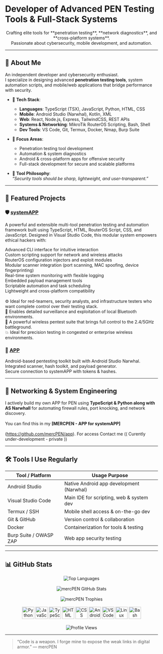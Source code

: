 # Developer of Advanced PEN Testing Tools & Full-Stack Systems

<p align="center">Crafting elite tools for **penetration testing**, **network diagnostics**, and **cross-platform systems**.<br>
Passionate about cybersecurity, mobile development, and automation.</p>

---
## 🧠 About Me

An independent developer and cybersecurity enthusiast.<br>
I specialize in designing advanced **penetration testing tools**, system automation scripts, and mobile/web applications that bridge performance with security.</p>

- 🧰 **Tech Stack**:
  - **Languages**: TypeScript (TSX), JavaScript, Python, HTML, CSS
  - **Mobile**: Android Studio (Narwhal), Kotlin, XML
  - **Web**: React, Node.js, Express, TailwindCSS, REST APIs
  - **Systems & Networking**: MikroTik RouterOS Scripting, Bash, Shell
  - **Dev Tools**: VS Code, Git, Termux, Docker, Nmap, Burp Suite

- 🔐 **Focus Areas**:
  - Penetration testing tool development
  - Automation & system diagnostics
  - Android & cross-platform apps for offensive security
  - Full-stack development for secure and scalable platforms

- 🧩 **Tool Philosophy**:  
  _“Security tools should be sharp, lightweight, and user-transparent.”_
  
---

## 🚀 Featured Projects

### 🛡️ [systemAPP](https://github.com/mercPEN/systemAPP)
A powerful and extensible multi-tool penetration testing and automation framework built using TypeScript, HTML, RouterOS Script, CSS, and JavaScript. Designed in Visual Studio Code, this modular system empowers ethical hackers with:

Advanced CLI interface for intuitive interaction<br>
Custom scripting support for network and wireless attacks<br>
RouterOS configuration injectors and exploit modules<br>
Modular scanner integration (port scanning, MAC spoofing, device fingerprinting)<br>
Real-time system monitoring with flexible logging<br>
Embedded payload management tools<br>
Scriptable automation and task scheduling<br>
Lightweight and cross-platform compatibility<br><br>
⚙️ Ideal for red-teamers, security analysts, and infrastructure testers who want complete control over their testing stack.<br>
🔎 Enables detailed surveillance and exploitation of local Bluetooth environments.<br>
📶 A powerful wireless pentest suite that brings full control to the 2.4/5GHz battleground.<br>
💥 Ideal for precision testing in congested or enterprise wireless environments.<br>

### 📱 [APP](https://github.com/mercPEN/APP)
Android-based pentesting toolkit built with Android Studio Narwhal. Integrated scanner, hash toolkit, and payload generator.<br>
Secure connection to systemAPP with tokens & hashes.

---

## 📡 Networking & System Engineering

I actively build my own APP for PEN using **TypeScript & Python along with AS Narwhall** for automating firewall rules, port knocking, and network discovery.<br></br>
You can find this in my **[MERCPEN - APP for systemAPP]**<br></br>
(https://github.com/mercPEN/app). For access Contact me (( Curently under-development - private ))

---

## 🛠 Tools I Use Regularly

| Tool / Platform      | Usage Purpose                             |
|----------------------|-------------------------------------------|
| Android Studio       | Native Android app development (Narwhal) |
| Visual Studio Code   | Main IDE for scripting, web & system dev |
| Termux / SSH         | Mobile shell access & on-the-go dev      |
| Git & GitHub         | Version control & collaboration          |
| Docker               | Containerization for tools & testing     |
| Burp Suite / OWASP ZAP | Web app security testing               |

---

## 📊 GitHub Stats

<p align="center">
  <img src="https://github-readme-stats-mercpen.vercel.app/api/top-langs/?username=mercPEN&layout=compact&theme=tokyonight&count_private=true" alt="Top Languages" />
  <br><br>
  <img src="https://github-readme-stats-mercpen.vercel.app/api?username=mercPEN&show_icons=true&theme=tokyonight&count_private=true" alt="mercPEN GitHub Stats" />
  <br><br>

  <img src="https://github-profile-trophy.vercel.app/?username=mercPEN&theme=tokyonight&no-frame=true&no-bg=true&margin-w=4" alt="mercPEN Trophies"/>
<br></br>
  <img src="https://cdn.jsdelivr.net/gh/devicons/devicon/icons/python/python-original.svg" height="40" alt="Python" />
  <img src="https://cdn.jsdelivr.net/gh/devicons/devicon/icons/javascript/javascript-original.svg" height="40" alt="JavaScript" />
  <img src="https://cdn.jsdelivr.net/gh/devicons/devicon/icons/typescript/typescript-original.svg" height="40" alt="TypeScript" />
  <img src="https://cdn.jsdelivr.net/gh/devicons/devicon/icons/html5/html5-original.svg" height="40" alt="HTML" />
  <img src="https://cdn.jsdelivr.net/gh/devicons/devicon/icons/css3/css3-original.svg" height="40" alt="CSS" />
  <img src="https://cdn.jsdelivr.net/gh/devicons/devicon/icons/android/android-original.svg" height="40" alt="Android Studio" />
  <img src="https://cdn.jsdelivr.net/gh/devicons/devicon/icons/vscode/vscode-original.svg" height="40" alt="VS Code" />
  <img src="https://cdn.jsdelivr.net/gh/devicons/devicon/icons/linux/linux-original.svg" height="40" alt="Linux" />
  <img src="https://cdn.jsdelivr.net/gh/devicons/devicon/icons/bash/bash-original.svg" height="40" alt="Bash" />
<br></br>
  <img src="https://visitor-badge.laobi.icu/badge?page_id=mercPEN&left_color=gray&right_color=crimson&left_text=Profile%20Views" alt="Profile Views" />
</p>

---

> “Code is a weapon. I forge mine to expose the weak links in digital armor.” — mercPEN





